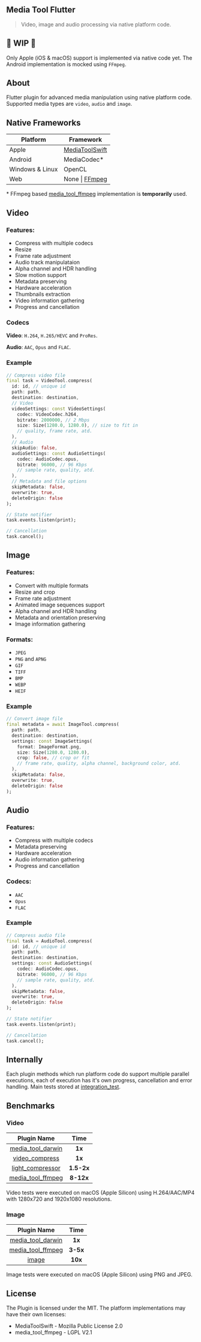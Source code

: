 ## Media Tool Flutter

> Video, image and audio processing via native platform code.

## 🚧 WIP 🚧

Only Apple (iOS & macOS) support is implemented via native code yet. The Android implementation is mocked using `FFmpeg`.

## About

Flutter plugin for advanced media manipulation using native platform code. Supported media types are `video`, `audio` and `image`.

## Native Frameworks

| Platform | Framework |
| --- | --- |
| Apple | [MediaToolSwift](https://github.com/starkdmi/MediaToolSwift) |
| Android | MediaCodec\* | 
| Windows & Linux | OpenCL | 
| Web| None \| [FFmpeg](https://github.com/ffmpegwasm/ffmpeg.wasm) |

\* FFmpeg based [media_tool_ffmpeg](https://github.com/starkdmi/media_tool_ffmpeg) implementation is __temporarily__ used.

## Video

### Features:
- Compress with multiple codecs
- Resize
- Frame rate adjustment
- Audio track manipulataion
- Alpha channel and HDR handling
- Slow motion support
- Metadata preserving
- Hardware acceleration
- Thumbnails extraction
- Video information gathering
- Progress and cancellation

### Codecs

__Video__: `H.264`, `H.265/HEVC` and `ProRes`.

__Audio__: `AAC`, `Opus` and `FLAC`.

### Example

```Dart
// Compress video file
final task = VideoTool.compress(
  id: id, // unique id
  path: path,
  destination: destination,
  // Video
  videoSettings: const VideoSettings(
    codec: VideoCodec.h264,
    bitrate: 2000000, // 2 Mbps
    size: Size(1280.0, 1280.0), // size to fit in
    // quality, frame rate, atd.
  ),
  // Audio
  skipAudio: false,
  audioSettings: const AudioSettings(
    codec: AudioCodec.opus, 
    bitrate: 96000, // 96 Kbps
    // sample rate, quality, atd.
  ),
  // Metadata and file options
  skipMetadata: false,
  overwrite: true,
  deleteOrigin: false
);

// State notifier
task.events.listen(print);

// Cancellation
task.cancel();
```

## Image

### Features:
- Convert with multiple formats
- Resize and crop
- Frame rate adjustment
- Animated image sequences support
- Alpha channel and HDR handling
- Metadata and orientation preserving
- Image information gathering

### Formats:
- `JPEG`
- `PNG` and `APNG`
- `GIF`
- `TIFF`
- `BMP`
- `WEBP`
- `HEIF`

### Example

```Dart
// Convert image file
final metadata = await ImageTool.compress(
  path: path,
  destination: destination,
  settings: const ImageSettings(
    format: ImageFormat.png,
    size: Size(1280.0, 1280.0),
    crop: false, // crop or fit
    // frame rate, quality, alpha channel, background color, atd.
  ),
  skipMetadata: false,
  overwrite: true,
  deleteOrigin: false
);
```

## Audio

### Features:
- Compress with multiple codecs
- Metadata preserving
- Hardware acceleration
- Audio information gathering
- Progress and cancellation

### Codecs:
- `AAC`
- `Opus`
- `FLAC`

### Example

```Dart
// Compress audio file
final task = AudioTool.compress(
  id: id, // unique id
  path: path,
  destination: destination,
  settings: const AudioSettings(
    codec: AudioCodec.opus, 
    bitrate: 96000, // 96 Kbps
    // sample rate, quality, atd.
  ),
  skipMetadata: false,
  overwrite: true,
  deleteOrigin: false
);

// State notifier
task.events.listen(print);

// Cancellation
task.cancel();
```

## Internally

Each plugin methods which run platform code do support multiple parallel executions, each of execution has it's own progress, cancellation and error handling. Main tests stored at [integration_test](media_tool_flutter/example/integration_test/).

## Benchmarks 

### Video
| Plugin Name | Time |
| :-: | :-: |
| [media_tool_darwin](https://pub.dev/packages/media_tool_darwin) | __1x__ |
| [video_compress](https://pub.dev/packages/video_compress) | __1x__ |
| [light_compressor](https://pub.dev/packages/light_compressor) | __1.5-2x__ |
| [media_tool_ffmpeg](https://pub.dev/packages/media_tool_ffmpeg) | __8-12x__ |

Video tests were executed on macOS (Apple Silicon) using H.264/AAC/MP4 with 1280x720 and 1920x1080 resolutions.

### Image 
| Plugin Name | Time |
| :-: | :-: |
| [media_tool_darwin](https://pub.dev/packages/media_tool_darwin) | __1x__ | /* up to 3x speed up on sequential calls (1/3x) */
| [media_tool_ffmpeg](https://pub.dev/packages/media_tool_ffmpeg) | __3-5x__ | /* no speed up on sequential calls */
| [image](https://pub.dev/packages/image) | __10x__ |

Image tests were executed on macOS (Apple Silicon) using PNG and JPEG.

## License

The Plugin is licensed under the MIT. The platform implementations may have their own licenses:
- MediaToolSwift - Mozilla Public License 2.0
- media_tool_ffmpeg - LGPL V2.1
